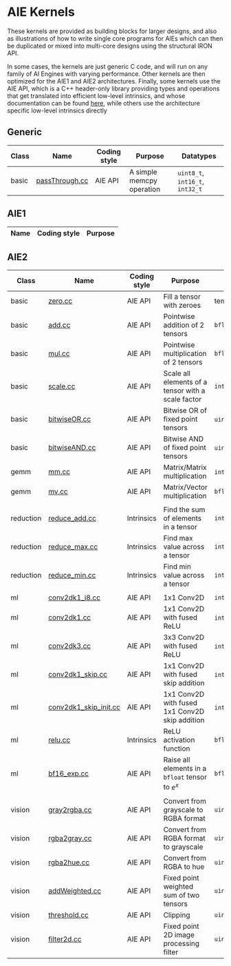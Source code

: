 <!---//===- README.md --------------------------*- Markdown -*-===//
//
// This file is licensed under the Apache License v2.0 with LLVM Exceptions.
// See https://llvm.org/LICENSE.txt for license information.
// SPDX-License-Identifier: Apache-2.0 WITH LLVM-exception
//
// Copyright (C) 2022, Advanced Micro Devices, Inc.
// 
//===----------------------------------------------------------------------===//-->

# AIE Kernels

These kernels are provided as building blocks for larger designs, and also as illustrations of how to write single core programs for AIEs which can then be duplicated or mixed into multi-core designs using the structural IRON API.

In some cases, the kernels are just generic C code, and will run on any family of AI Engines with varying performance.  Other kernels are then optimized for the AIE1 and AIE2 architectures.  Finally, some kernels use the AIE API, which is a C++ header-only library providing types and operations that get translated into efficient low-level intrinsics, and whose documentation can be found [here](https://www.xilinx.com/htmldocs/xilinx2023_2/aiengine_api/aie_api/doc/index.html), while others use the architecture specific low-level intrinsics directly

## Generic
| Class | Name | Coding style | Purpose | Datatypes |
|-|-|-|-|-|
| basic | [passThrough.cc](./generic/passThrough.cc) | AIE API | A simple memcpy operation | `uint8_t`, `int16_t`, `int32_t` |

## AIE1
| Name | Coding style | Purpose |
|-|-|-|

## AIE2
| Class | Name | Coding style | Purpose | Datatypes |
|-|-|-|-|-|
| basic | [zero.cc](../../aie_kernels/aie2/zero.cc) | AIE API | Fill a tensor with zeroes | template |
| basic | [add.cc](../../aie_kernels/aie2/add.cc) | AIE API | Pointwise addition of 2 tensors | `bfloat16` |
| basic | [mul.cc](../../aie_kernels/aie2/mul.cc) | AIE API | Pointwise multiplication of 2 tensors | `bfloat16` |
| basic | [scale.cc](../../aie_kernels/aie2/scale.cc) | AIE API | Scale all elements of a tensor with a scale factor | `int32_t` |
| basic | [bitwiseOR.cc](../../aie_kernels/aie2/bitwiseOR.cc) | AIE API | Bitwise OR of fixed point tensors | `uint8_t`,`int16_t`,`int32_t`|
| basic | [bitwiseAND.cc](../../aie_kernels/aie2/bitwiseAND.cc) | AIE API | Bitwise AND of fixed point tensors | `uint8_t`,`int16_t`,`int32_t` |
| gemm  | [mm.cc](../../aie_kernels/aie2/mm.cc) | AIE API | Matrix/Matrix multiplication | `int16_t`,`bfloat16_t` |
| gemm  | [mv.cc](../../aie_kernels/aie2/mv.cc) | AIE API | Matrix/Vector multiplication | `bfloat16_t` |
| |
| reduction | [reduce_add.cc](../../aie_kernels/aie2/reduce_add.cc) | Intrinsics | Find the sum of elements in a tensor | `int32 _t` |
| reduction| [reduce_max.cc](../../aie_kernels/aie2/reduce_max.cc) | Intrinsics | Find max value across a tensor | `int32 _t` |
| reduction | [reduce_min.cc](../../aie_kernels/aie2/reduce_min.cc) | Intrinsics | Find min value across a tensor | `int32 _t` |
||
| ml | [conv2dk1_i8.cc](../../aie_kernels/aie2/conv2dk1_i8.cc) | AIE API | 1x1 Conv2D | `int8_t` |
| ml | [conv2dk1.cc](../../aie_kernels/aie2/conv2dk1.cc) | AIE API | 1x1 Conv2D with fused ReLU | `int8_t`, `uint8_t` |
| ml | [conv2dk3.cc](../../aie_kernels/aie2/conv2dk3.cc) | AIE API | 3x3 Conv2D with fused ReLU | `int8_t`, `uint8_t` |
| ml | [conv2dk1_skip.cc](../../aie_kernels/aie2/conv2dk1_skip.cc) | AIE API| 1x1 Conv2D with fused skip addition | `int8_t`, `uint8_t` |
| ml | [conv2dk1_skip_init.cc](../../aie_kernels/aie2/conv2dk1_skip_init.cc) | AIE API | 1x1 Conv2D with fused 1x1 Conv2D skip addition | `int8_t`, `uint8_t` |
| ml |[relu.cc](../../aie_kernels/aie2/relu.cc) | Intrinsics | ReLU activation function | `bfloat16_t` |
| ml |  [bf16_exp.cc](../../aie_kernels/aie2/bf16_exp.cc) | AIE API | Raise all elements in a `bfloat` tensor to $e^x$ | `bfloat16_t` |
| |
| vision | [gray2rgba.cc](../../aie_kernels/aie2/gray2rgba.cc) | AIE API | Convert from grayscale to RGBA format | `uint8_t` |
| vision |[rgba2gray.cc](../../aie_kernels/aie2/rgba2gray.cc) | AIE API | Convert from RGBA format to grayscale | `uint8_t` |
| vision | [rgba2hue.cc](../../aie_kernels/aie2/rgba2hue.cc) | AIE API | Convert from RGBA to hue | `uint8_t` |
| vision | [addWeighted.cc](../../aie_kernels/aie2/addWeighted.cc) | AIE API | Fixed point weighted sum of two tensors | `uint8_t` |
| vision | [threshold.cc](../../aie_kernels/aie2/threshold.cc) | AIE API | Clipping | `uint8_t` |  
| vision | [filter2d.cc](../../aie_kernels/aie2/filter2d.cc) | AIE API | Fixed point 2D image processing filter | `uint8_t` |
